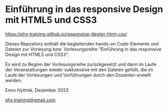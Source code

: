 # Einführung in das responsive Design mit HTML5 und CSS3

https://ehy-training.github.io/responsive-design-html-css/

Dieses Repository enthält die begleitenden hands-on Code-Elemente und Dateien zur Vorlesung bzw. Vorlesungsreihe "Einführung in das responsive Design mit HTML5 und CSS3". 

Es wird zu Beginn der Vorlesungsreihe zurückgesetzt und dann im Laufe der Veranstaltungen wieder sukkzessive mit den Dateien gefüllt, die im Laufe der Vorlesungen und Vorführungen durch den Dozenten erstellt werden. 

Enno Hyttrek,
Dezember 2023

ehy.training@gmail.com
